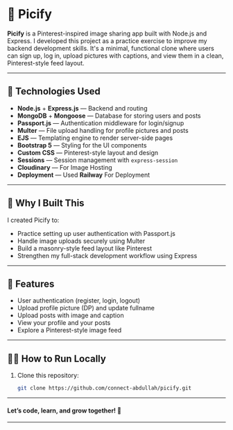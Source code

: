 # 📸 Picify

**Picify** is a Pinterest-inspired image sharing app built with Node.js and Express. I developed this project as a practice exercise to improve my backend development skills. It's a minimal, functional clone where users can sign up, log in, upload pictures with captions, and view them in a clean, Pinterest-style feed layout.

---

## 🔧 Technologies Used

- **Node.js** + **Express.js** — Backend and routing
- **MongoDB** + **Mongoose** — Database for storing users and posts
- **Passport.js** — Authentication middleware for login/signup
- **Multer** — File upload handling for profile pictures and posts
- **EJS** — Templating engine to render server-side pages
- **Bootstrap 5** — Styling for the UI components
- **Custom CSS** — Pinterest-style layout and design
- **Sessions** — Session management with `express-session`
- **Cloudinary** — For Image Hosting
- **Deployment** — Used **Railway** For Deployment

---

## 🧠 Why I Built This

I created Picify to:
- Practice setting up user authentication with Passport.js
- Handle image uploads securely using Multer
- Build a masonry-style feed layout like Pinterest
- Strengthen my full-stack development workflow using Express

---

## 🚀 Features

- User authentication (register, login, logout)
- Upload profile picture (DP) and update fullname
- Upload posts with image and caption
- View your profile and your posts
- Explore a Pinterest-style image feed

---

## 🧑‍💻 How to Run Locally  
1. Clone this repository:  
   ```bash  
   git clone https://github.com/connect-abdullah/picify.git


------------------------------------------

#### Let’s code, learn, and grow together! 🚀  

------------------------------------------



